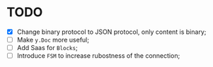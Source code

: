 # TODO

- [X] Change binary protocol to JSON protocol, only content is binary;
- [ ] Make `y.Doc` more useful;
- [ ] Add Saas for `Blocks`;
- [ ] Introduce `FSM` to increase rubostness of the connection;
